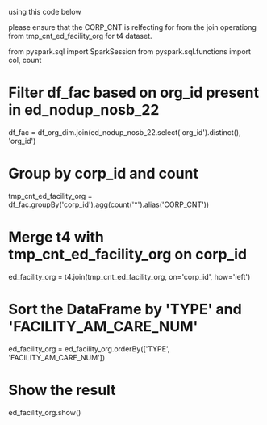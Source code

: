 using this code below 

please ensure that the CORP_CNT is relfecting for from the join operationg from tmp_cnt_ed_facility_org for t4 dataset. 

from pyspark.sql import SparkSession
from pyspark.sql.functions import col, count

# Filter df_fac based on org_id present in ed_nodup_nosb_22
df_fac = df_org_dim.join(ed_nodup_nosb_22.select('org_id').distinct(), 'org_id')

# Group by corp_id and count
tmp_cnt_ed_facility_org = df_fac.groupBy('corp_id').agg(count('*').alias('CORP_CNT'))

# Merge t4 with tmp_cnt_ed_facility_org on corp_id
ed_facility_org = t4.join(tmp_cnt_ed_facility_org, on='corp_id', how='left')

# Sort the DataFrame by 'TYPE' and 'FACILITY_AM_CARE_NUM'
ed_facility_org = ed_facility_org.orderBy(['TYPE', 'FACILITY_AM_CARE_NUM'])

# Show the result
ed_facility_org.show()
